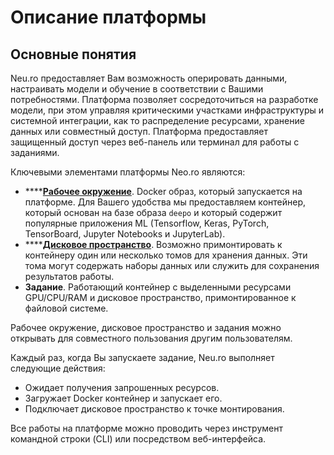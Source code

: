 # Описание платформы

## Основные понятия

Neu.ro предоставляет Вам возможность оперировать данными, настраивать модели и обучение в соответствии с Вашими потребностями. Платформа позволяет сосредоточиться на разработке модели, при этом управляя критическими участками инфраструктуры и системной интеграции, как то распределение ресурсами, хранение данных или совместный доступ. Платформа предоставляет защищенный доступ через веб-панель или терминал для работы с заданиями.

Ключевыми элементами платформы Neo.ro являются:

* \*\*\*\*[**Рабочее окружение**](environments-docker-images.md). Docker образ, который запускается на платформе. Для Вашего удобства мы предоставляем контейнер, который основан на базе образа `deepo` и который содержит популярные приложения ML \(Tensorflow, Keras, PyTorch, TensorBoard, Jupyter Notebooks и JupyterLab\).
* \*\*\*\*[**Дисковое пространство**](storage.md). Возможно примонтировать к контейнеру один или несколько томов для хранения данных. Эти тома могут содержать наборы данных или служить для сохранения результатов работы.
* **Задание**. Работающий контейнер с выделенными ресурсами GPU/CPU/RAM и дисковое пространство, примонтированное к файловой системе.

Рабочее окружение, дисковое пространство и задания можно открывать для совместного пользования другим пользователям.

Каждый раз, когда Вы запускаете задание, Neu.ro выполняет следующие действия:

* Ожидает получения запрошенных ресурсов.
* Загружает Docker контейнер и запускает его.
* Подключает дисковое пространство к точке монтирования.

Все работы на платформе можно проводить через инструмент командной строки \(CLI\) или посредством веб-интерфейса.

